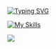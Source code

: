 [![Typing SVG](https://readme-typing-svg.herokuapp.com?font=Fira+Code&duration=4000&pause=4000&color=880000&width=435&height=31&lines=Interested+in%3A)](https://git.io/typing-svg)

[![My Skills](https://skillicons.dev/icons?i=html,css,js,nodejs,tailwind,sass,svelte,jquery,vite,webpack,gulp,git,figma,regex)](https://skillicons.dev)

[![](https://www.codewars.com/users/GeorgeKryptonian/badges/micro)](https://www.codewars.com/users/GeorgeKryptonian)

